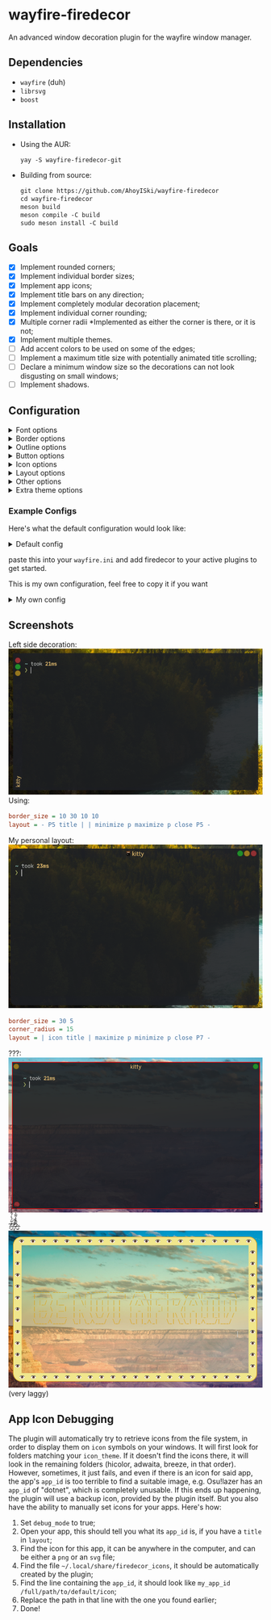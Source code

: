 # wayfire-firedecor
An advanced window decoration plugin for the wayfire window manager.

## Dependencies
- `wayfire` (duh)
- `librsvg`
- `boost`

## Installation
- Using the AUR:
  ```
  yay -S wayfire-firedecor-git
  ```
- Building from source:
  ```
  git clone https://github.com/AhoyISki/wayfire-firedecor
  cd wayfire-firedecor
  meson build
  meson compile -C build
  sudo meson install -C build
  ```

## Goals
- [x] Implement rounded corners;
- [x] Implement individual border sizes;
- [x] Implement app icons;
- [x] Implement title bars on any direction;
- [x] Implement completely modular decoration placement;
- [x] Implement individual corner rounding;
- [x] Multiple corner radii *Implemented as either the corner is there, or it is not;
- [x] Implement multiple themes.
- [ ] Add accent colors to be used on some of the edges;
- [ ] Implement a maximum title size with potentially animated title scrolling;
- [ ] Declare a minimum window size so the decorations can not look disgusting on small windows;
- [ ] Implement shadows.

## Configuration

<details><summary>Font options</summary>

- `font` will set what font will be used for titles. Default is `sans-serif`;
- `font_size` will set the font size, in pixels, for the title. Default is `20`;
- `active_title` will set the color for the font of active windows. Default is `1.0 1.0 1.0 1.0`;
- `inactive_title` will set the color for the font of inactive windows. Default is `1.0 1.0 1.0 1.0`;

</details>

<details><summary>Border options</summary>

- `border_size` can take up to 4 parameters. If one is used, it will be the border size for every edge of the windows. If 2 parameters are used, the first one determines the size of the top edge, and the second one determines the size of the remaining edges. If 3 are used, the first one will be used for all edges. If 4 parameters are used, they are used in the following order: top, left, bottom, right. Default is `30 10`;
- `active_border` will set the color for the border of active windows. Default is `0.13 0.13 0.13 0.67`;
- `inactive_border` will set the color for the border of inactive windows. Default is `0.2 0.2 0.2 0.87`;
- `corner_radius` will set the radius for the corners of the windows. Use 0 for no radius. Default is `0`;

</details>

<details><summary>Outline options</summary>

- `outline_size` will set the size for the outline of the window. Default is 0;
- `active_outline` will set the color for the outline of active windows. Default is `0.0 0.0 0.0 1.0`;
- `inactive_outline` will set the color for the outline of inactive windows. Default is `0.0 0.0 0.0 1.0`;

</details>

<details><summary>Button options</summary>

- `button_size` will set the size of the buttons, in pixels. Default is 20;
- `inactive_buttons` is a `bool` that tells the plugin to draw buttons differently, depending on them being in an active or an inactive window. Default is `false`;
- `button_style` is a string that sets the style used for the buttons. By default, there are 3 styles:
  - `wayfire`, witch is similar to the one used by wayfire by default;
  - `firedecor`, my own spin on a buttons style, with animated symbols that change in size, and a different maximize symbol;
  - `simple`, where the buttons have no symbols inside of them, they are simple circles.

  If you place anything else on this string, say, something like `my_theme`, you will have to provide `png`s so that the plugin can draw custom buttons. To accomplish that, do the following:
  1. Create the folder `~/.config/firedecor/button-styles/`;
  2. In it, create a folder with the name `my_theme`;
  3. Place figures for the buttons. They'll have to be called something like `type-status.png`, where `type` can be `close`, `minimize`, or `toggle-maximize`, and `status` can be `hovered`, `pressed`, or nothing. E.g. close.png, toggle-maximize-hover.png, minimize-pressed.png. Additionally, if `inactive_buttons` is set to `true`, you have to add a additional images with the `status` of `inactive`. You **Must** provide an image for each of the `type`s and `status`es listed above, so 9 images if `inactive_buttons == false`, and 12 images if `inactive_buttons == true`. The images can be equal to each other, if you don't want do differentiate between different `type`s or `status`es, just make sure that every entry is placed.
  The default is `wayfire`;

</details>

<details><summary>Icon options</summary>

- `icon_size` sets the size for the icons, in pixels. Default is `20`;
- `icon_theme` sets the theme to be used for the icons, make sure that a folder exists on an appropriate position. Default is `hicolor`;

</details>

<details><summary>Layout options</summary>

- `layout` is a long string that determines where things should be placed on the edges of a window. Here's how it works:
  - Every symbol must be separated by a space;
  - The symbols `title`, `icon`, `maximize`, `minimize`, and `close`, will place their respective symbols on the window;
  - The symbol `p` will introduce a standardized padding, set by the `padding_size` option. The symbol `P` followed by a number, will place that many pixels of padding, for example, `P7` places 7 pixels of padding on the edge;
  - The symbol `|` changes where the symbols are being placed. Normally, they're on the left of the edge, if you place a `|`, they will be on the center, if you place another `|`, they will be placed on the right. Further `|`s will not change position;
  - The symbol `-` will change the edge the symbols are being placed in. By default, it will be the top edge, and every `-` will change the edge, counter-clockwise. You **Must** end the layout definition with one `-`, even if you don't plan on using the following edge.

  The default layout is `P5 title | | minimize p maximize p close P5 -`. Here's what this means:
  1. Place a padding with 5 pixels of size, followed by title on the left;
  2. Move to the center, do nothing;
  3. Move to the right;
  4. Place a minimize button, followed by a toggle maximize button and a close button, all separated by a standardized padding;
  5. Place a padding with 5 pixels of size;
  6. Finish the top edge and move on to the left edge, do nothing there;

  Here's what this layout looks like:
  ![Default Layout](/assets/default-layout.png)
- `padding_size` determines the size used for `p` on `layout`. Default is `2`;

</details>

<details><summary>Other options</summary>

- `ignore_views` is of `criteria` type, and determines witch windows will be ignored for decorations. In the future, I plan on adding the ability to create multiple themes and use them selectively, for example, a light and dark theme.
- `debug_mode` turns the titles of windows into their respective `app_id`s. This is used when the plugin fails at finding the icon for an app. More in [App Icon Debugging](#app-icon-debugging). Default is `false`;
- `round_on` chooses which corners will be rounded. `tr` means top right, `tl` is top left, `bl` is bottom left, `br` is bottom right, and `all` is all of them, e.g. `tl br` will round the top left and bottom right corners. Default is `all`;

</details>

<details><summary>Extra theme options</summary>

- `extra_themes` will be the declaration of existance for any extra themes you want to use, e.g. `dark light discord`. If the theme is not in here, no windows will use it. The default is ``;
- When it comes to extra themes, the configuration section will look exactly like the regular `firedecor` section, except you won't have the `ignore_views` and `extra_themes` options, and will gain the `uses_if` option;
- `uses_if` is of `criteria` type, and will match all the windows that should use the theme of the current section. There is no default, so if it is not present, no window will use the theme;
- When declaring new themes, you don't need to use every single option on the list. If the option isn't present, the theme will simply use the value from the default `firedecor` theme section, so something like:
  ```ini
  [firedecor]
  border_size = 10 10 10 10

  title_color = 0.0 0.0 0.0 1.0

  extra_themes = white_title

  [white_title]
  uses_if = app_id is "kitty"

  title_color = 1.0 1.0 1.0 1.0
  ```
  Will change the `title_color` on views with `app_id is "kitty"`, but the `border_size` will stay at `10 10 10 10`.

</details>

### Example Configs

Here's what the default configuration would look like:
<details><summary>Default config</summary>

```ini
[firedecor]
font = sans-serif
font_size = 20
active_font = 1.0 1.0 1.0 1.0
inactive_font = 1.0 1.0 1.0 1.0

border_size = 30 10
active_border = 0.13 0.13 0.13 0.67
inactive_border = 0.2 0.2 0.2 0.87
corner_radius = 0

outline_size = 0
active_outline = 0.0 0.0 0.0 1.0
inactive_outline = 0.0 0.0 0.0 1.0

button_size = 0
inactive_buttons = false
button_style = wayfire

icon_size = 20
icon_theme = hicolor

layout = P5 title | | minimize p maximize p close P5 -
padding_size = 2

ignore_views = none
debug_mode = false
```

</details>

paste this into your `wayfire.ini` and add firedecor to your active plugins to get started.

This is my own configuration, feel free to copy it if you want
<details><summary>My own config</summary>

```ini
[firedecor]
font = Clear Sans
active_title = 0.941 0.776 0.455 1.0
inactive_title = 0.773 0.784 0.776 1.0

button_style = firedecor
inactive_buttons = true

border_size = 30 12
corner_radius = 16
active_border = 0.113 0.121 0.139 0.9
inactive_border = 0.113 0.121 0.129 0.9

layout = | icon p title | minimize p maximize p close P7 -
debug_mode = true

extra_themes = firefox discord

[firefox]
uses_if = app_id is "firefox"

active_title = 0.114 0.122 0.129 1.0
inactive_title = 0.506 0.635 0.702 1.0

active_border = 1.0 1.0 1.0 1.0
inactive_border = 1.0 1.0 1.0 1.0

round_on = tr tl bl

[discord]
uses_if = app_id is "discord"
active_border = 0.125 0.133 0.145 1.0
inactive_border = 0.125 0.133 0.145 1.0

round_on = tr tl bl
```

</details>

## Screenshots
Left side decoration:
![Left side decoration](/assets/left-side-decoration.png)
Using:
```ini
border_size = 10 30 10 10
layout = - P5 title | | minimize p maximize p close P5 -
```

My personal layout:
![Personal layout](/assets/personal-layout.png)
```ini
border_size = 30 5
corner_radius = 15
layout = | icon title | maximize p minimize p close P7 -
```

???:
![Strange 1](/assets/strange-1.png)

?̷̛͈͐̃̈́̀̇́̑͛̓͋̌?̴̡̘̯͙̩̂̑̅̆̕?̶͍̣́̅̐̔͂̅͐̿͌͝:
![Strange 2](/assets/strange-2.png)
(very laggy)

## App Icon Debugging
The plugin will automatically try to retrieve icons from the file system, in order to display them on `icon` symbols on your windows. It will first look for folders matching your `icon_theme`. If it doesn't find the icons there, it will look in the remaining folders (hicolor, adwaita, breeze, in that order). However, sometimes, it just fails, and even if there is an icon for said app, the app's `app_id` is too terrible to find a suitable image, e.g. Osu!lazer has an `app_id` of "dotnet", which is completely unusable.
If this ends up happening, the plugin will use a backup icon, provided by the plugin itself. But you also have the ability to manually set icons for your apps. Here's how:
1. Set `debug_mode` to true;
2. Open your app, this should tell you what its `app_id` is, if you have a `title` in `layout`;
3. Find the icon for this app, it can be anywhere in the computer, and can be either a `png` or an `svg` file;
4. Find the file `~/.local/share/firedecor_icons`, it should be automatically created by the plugin;
5. Find the line containing the `app_id`, it should look like `my_app_id /full/path/to/default/icon`;
6. Replace the path in that line with the one you found earlier;
7. Done!
